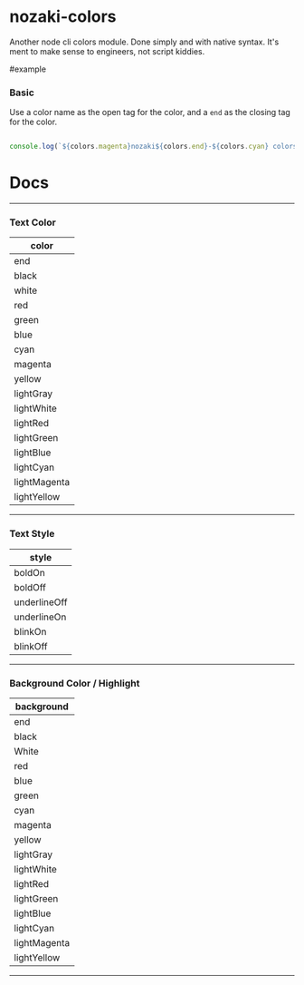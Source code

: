 # nozaki-colors
Another node cli colors module. Done simply and with native syntax. It's ment to make sense to engineers, not script kiddies.

#example

### Basic

Use a color name as the open tag for the color, and a `end` as the closing tag for the color.

```js

console.log(`${colors.magenta}nozaki${colors.end}-${colors.cyan} colors${colors.end}`);

```



# Docs

----
### Text Color

|color|
|-|
|end| 
|black|   
|white| 
|red| 
|green| 
|blue|
|cyan|
|magenta| 
|yellow|
|lightGray|   
|lightWhite|  
|lightRed|
|lightGreen|
|lightBlue|
|lightCyan|  
|lightMagenta|
|lightYellow|

----
### Text Style

|style|
|-|
|boldOn|  
|boldOff| 
|underlineOff|
|underlineOn|
|blinkOn| 
|blinkOff|

----
### Background Color / Highlight

|background|
|-|
|end| 
|black|   
|White|  
|red| 
|blue|
|green|
|cyan|
|magenta| 
|yellow|
|lightGray|   
|lightWhite|  
|lightRed|
|lightGreen|
|lightBlue| 
|lightCyan| 
|lightMagenta|
|lightYellow|

----